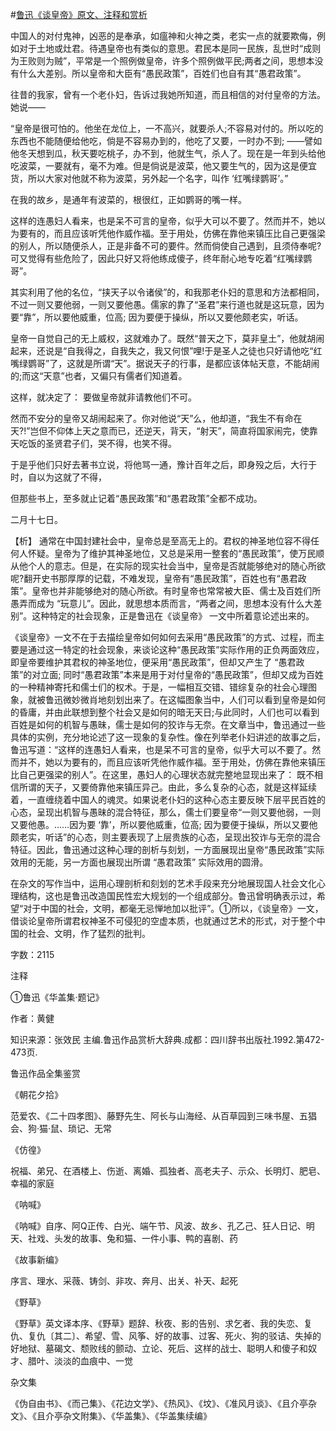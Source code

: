 #[鲁迅《谈皇帝》原文、注释和赏析](https://www.vrrw.net/wx/9560.html)

中国人的对付鬼神，凶恶的是奉承，如瘟神和火神之类，老实一点的就要欺侮，例如对于土地或灶君。待遇皇帝也有类似的意思。君民本是同一民族，乱世时“成则为王败则为贼”，平常是一个照例做皇帝，许多个照例做平民;两者之间，思想本没有什么大差别。所以皇帝和大臣有“愚民政策”，百姓们也自有其“愚君政策”。

往昔的我家，曾有一个老仆妇，告诉过我她所知道，而且相信的对付皇帝的方法。她说——

“皇帝是很可怕的。他坐在龙位上，一不高兴，就要杀人;不容易对付的。所以吃的东西也不能随便给他吃，倘是不容易办到的，他吃了又要，一时办不到; ——譬如他冬天想到瓜，秋天要吃桃子，办不到，他就生气，杀人了。现在是一年到头给他吃波菜，一要就有，毫不为难。但是倘说是波菜，他又要生气的，因为这是便宜货，所以大家对他就不称为波菜，另外起一个名字，叫作 ‘红嘴绿鹦哥’。”

在我的故乡，是通年有波菜的，根很红，正如鹦哥的嘴一样。

这样的连愚妇人看来，也是呆不可言的皇帝，似乎大可以不要了。然而并不，她以为要有的，而且应该听凭他作威作福。至于用处，仿佛在靠他来镇压比自己更强梁的别人，所以随便杀人，正是非备不可的要件。然而倘使自己遇到，且须侍奉呢?可又觉得有些危险了，因此只好又将他练成傻子，终年耐心地专吃着“红嘴绿鹦哥”。

其实利用了他的名位，“挟天子以令诸侯”的，和我那老仆妇的意思和方法都相同，不过一则又要他弱，一则又要他愚。儒家的靠了“圣君”来行道也就是这玩意，因为要“靠”，所以要他威重，位高; 因为要便于操纵，所以又要他颇老实，听话。

皇帝一自觉自己的无上威权，这就难办了。既然“普天之下，莫非皇土”，他就胡闹起来，还说是“自我得之，自我失之，我又何恨”哩!于是圣人之徒也只好请他吃“红嘴绿鹦哥”了，这就是所谓“天”。据说天子的行事，是都应该体帖天意，不能胡闹的;而这“天意”也者，又偏只有儒者们知道着。

这样，就决定了： 要做皇帝就非请教他们不可。

然而不安分的皇帝又胡闹起来了。你对他说“天”么，他却道，“我生不有命在天?!”岂但不仰体上天之意而已，还逆天，背天，“射天”，简直将国家闹完，使靠天吃饭的圣贤君子们，哭不得，也笑不得。

于是乎他们只好去著书立说，将他骂一通，豫计百年之后，即身殁之后，大行于时，自以为这就了不得，

但那些书上，至多就止记着“愚民政策”和“愚君政策”全都不成功。

二月十七日。



【析】 通常在中国封建社会中，皇帝总是至高无上的。君权的神圣地位容不得任何人怀疑。皇帝为了维护其神圣地位，又总是采用一整套的“愚民政策”，使万民顺从他个人的意志。但是，在实际的现实社会当中，皇帝是否就能够绝对的随心所欲呢?翻开史书那厚厚的记载，不难发现，皇帝有“愚民政策”，百姓也有“愚君政策”。皇帝也并非能够绝对的随心所欲。有时皇帝也常常被大臣、儒士及百姓们所愚弄而成为 “玩意儿”。因此，就思想本质而言，“两者之间，思想本没有什么大差别”。这种特定的社会现象，正是鲁迅在《谈皇帝》 一文中所着意论述出来的。

《谈皇帝》一文不在于去描绘皇帝如何如何去采用“愚民政策”的方式、过程，而主要是通过这一特定的社会现象，来谈论这种“愚民政策”实际作用的正负两面效应，即皇帝要维护其君权的神圣地位，便采用“愚民政策”，但却又产生了 “愚君政策”的对立面; 同时“愚君政策”本来是用于对付皇帝的“愚民政策”，但却又成为百姓的一种精神寄托和儒士们的权术。于是，一幅相互交错、错综复杂的社会心理图象，就被鲁迅微妙微肖地刻划出来了。在这幅图象当中，人们可以看到皇帝是如何的昏庸，并由此联想到整个社会又是如何的暗无天日;与此同时，人们也可以看到百姓是如何的机智与愚昧，儒士是如何的狡诈与无奈。在文章当中，鲁迅通过一些具体的实例，充分地论述了这一现象的复杂性。像在列举老仆妇讲述的故事之后，鲁迅写道：“这样的连愚妇人看来，也是呆不可言的皇帝，似乎大可以不要了。然而并不，她以为要有的，而且应该听凭他作威作福。至于用处，仿佛在靠他来镇压比自己更强梁的别人”。在这里，愚妇人的心理状态就完整地显现出来了： 既不相信所谓的天子，又要倚靠他来镇压异己。由此，多么复杂的心态，就是这样延续着，一直缠绕着中国人的魂灵。如果说老仆妇的这种心态主要反映下层平民百姓的心态，呈现出机智与愚昧的混合特征，那么，儒士们要皇帝“一则又要他弱，一则又要他愚。……因为要 ‘靠’，所以要他威重，位高; 因为要便于操纵，所以又要他颇老实，听话”的心态，则主要表现了上层贵族的心态，呈现出狡诈与无奈的混合特征。因此，鲁迅通过这种心理的剖析与刻划，一方面展现出皇帝“愚民政策”实际效用的无能，另一方面也展现出所谓 “愚君政策” 实际效用的圆滑。

在杂文的写作当中，运用心理剖析和刻划的艺术手段来充分地展现国人社会文化心理结构，这也是鲁迅改造国民性宏大规划的一个组成部分。鲁迅曾明确表示过，希望“对于中国的社会，文明，都毫无忌惮地加以批评”。①所以，《谈皇帝》一文，借谈论皇帝所谓君权神圣不可侵犯的空虚本质，也就通过艺术的形式，对于整个中国的社会、文明，作了猛烈的批判。

字数：2115

注释

①鲁迅《华盖集·题记》

作者：黄健

知识来源：张效民 主编.鲁迅作品赏析大辞典.成都：四川辞书出版社.1992.第472-473页.

鲁迅作品全集鉴赏

《朝花夕拾》

范爱农、《二十四孝图》、藤野先生、阿长与山海经、从百草园到三味书屋、五猖会、狗·猫·鼠、琐记、无常

《仿徨》

祝福、弟兄、在酒楼上、伤逝、离婚、孤独者、高老夫子、示众、长明灯、肥皂、幸福的家庭

《呐喊》

《呐喊》自序、阿Q正传、白光、端午节、风波、故乡、孔乙己、狂人日记、明天、社戏、头发的故事、兔和猫、一件小事、鸭的喜剧、药

《故事新编》

序言、理水、采薇、铸剑、非攻、奔月、出关、补天、起死

《野草》

《野草》英文译本序、《野草》题辞、秋夜、影的告别、求乞者、我的失恋、复仇、复仇〔其二〕、希望、雪、风筝、好的故事、过客、死火、狗的驳诘、失掉的好地狱、墓碣文、颓败线的颤动、立论、死后、这样的战士、聪明人和傻子和奴才、腊叶、淡淡的血痕中、一觉

杂文集

《伪自由书》、《而己集》、《花边文学》、《热风》、《坟》、《准风月谈》、《且介亭杂文》、《且介亭杂文附集》、《华盖集》、《华盖集续编》


